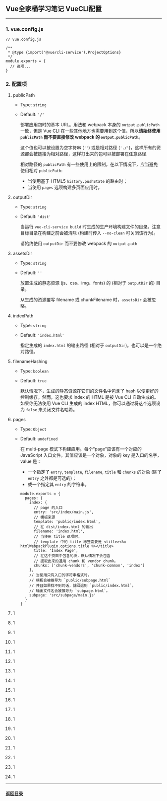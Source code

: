 ## Vue全家桶学习笔记 VueCLI配置

---

### 1. vue.config.js

```
// vue.config.js

/**
 * @type {import('@vue/cli-service').ProjectOptions}
 */
module.exports = {
  // 选项...
}
```

### 2. 配置项

1. publicPath

   + Type: `string`

   + Default: `'/'`

     部署应用包时的基本 URL。用法和 webpack 本身的 `output.publicPath` 一致，但是 Vue CLI 在一些其他地方也需要用到这个值，所以**请始终使用 `publicPath` 而不要直接修改 webpack 的 `output.publicPath`**。

     这个值也可以被设置为空字符串 (`''`) 或是相对路径 (`'./'`)，这样所有的资源都会被链接为相对路径，这样打出来的包可以被部署在任意路径.

     相对路径的 `publicPath` 有一些使用上的限制。在以下情况下，应当避免使用相对 `publicPath`:

     - 当使用基于 HTML5 `history.pushState` 的路由时；
     - 当使用 `pages` 选项构建多页面应用时。

2. outputDir

   - Type: `string`

   - Default: `'dist'`

     当运行 `vue-cli-service build` 时生成的生产环境构建文件的目录。注意目标目录在构建之前会被清除 (构建时传入 `--no-clean` 可关闭该行为)。

     请始终使用 `outputDir` 而不要修改 webpack 的 `output.path`

3. assetsDir

   - Type: `string`

   - Default: `''`

     放置生成的静态资源 (js、css、img、fonts) 的 (相对于 `outputDir` 的) 目录。

     从生成的资源覆写 filename 或 chunkFilename 时，`assetsDir` 会被忽略。

4. indexPath

   - Type: `string`

   - Default: `'index.html'`

     指定生成的 `index.html` 的输出路径 (相对于 `outputDir`)。也可以是一个绝对路径。

5. filenameHashing

   - Type: `boolean`

   - Default: `true`

     默认情况下，生成的静态资源在它们的文件名中包含了 hash 以便更好的控制缓存。然而，这也要求 index 的 HTML 是被 Vue CLI 自动生成的。如果你无法使用 Vue CLI 生成的 index HTML，你可以通过将这个选项设为 `false` 来关闭文件名哈希。

6. pages

   - Type: `Object`

   - Default: `undefined`

     在 multi-page 模式下构建应用。每个“page”应该有一个对应的 JavaScript 入口文件。其值应该是一个对象，对象的 key 是入口的名字，value 是：

     - 一个指定了 `entry`, `template`, `filename`, `title` 和 `chunks` 的对象 (除了 `entry` 之外都是可选的)；
     - 或一个指定其 `entry` 的字符串。

     ```
     module.exports = {
       pages: {
         index: {
           // page 的入口
           entry: 'src/index/main.js',
           // 模板来源
           template: 'public/index.html',
           // 在 dist/index.html 的输出
           filename: 'index.html',
           // 当使用 title 选项时，
           // template 中的 title 标签需要是 <title><%= htmlWebpackPlugin.options.title %></title>
           title: 'Index Page',
           // 在这个页面中包含的块，默认情况下会包含
           // 提取出来的通用 chunk 和 vendor chunk。
           chunks: ['chunk-vendors', 'chunk-common', 'index']
         },
         // 当使用只有入口的字符串格式时，
         // 模板会被推导为 `public/subpage.html`
         // 并且如果找不到的话，就回退到 `public/index.html`。
         // 输出文件名会被推导为 `subpage.html`。
         subpage: 'src/subpage/main.js'
       }
     }
     ```

     

7. 1

8. 1

9. 1

10. 1

11. 1

12. 1

13. 1

14. 1

15. 1

16. 1

17. 1

18. 1

19. 1

20. 1

21. 1

22. 1

23. 1

24. 1



---

#### [返回目录](./)

